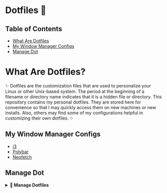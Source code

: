 # Dotfiles 🥠


## Table of Contents
* [What Are Dotfiles](#What-Are-Dotfiles)
* [My Window Manager Configs](#My-Window-Manger-Configs)
* [Manage Dot](#Manage-Dot)

# What Are Dotfiles?
✨ Dotfiles are the customization files that are used to personalize your Linux or other Unix-based system. The period at the beginning of a filename or directory name indicates that it is a hidden file or directory.  This repository contains my personal dotfiles. They are stored here for convenience so that I may quickly access them on new machines or new installs.  Also, others may find some of my configurations helpful in customizing their own dotfiles. ✨

## My Window Manager Configs
- [i3](https://github.com/Dotfiles/.config/i3/)
- [Polybar](https://github.com/Dotfiles/.config/polybar/)
- [Neofetch](https://github.com/Dotfiles/.config/neofetch/)

## Manage Dot
<details>

<summary><b>📍 Manage Dotfiles</b></summary>
<br>

- 🍋 [Method](https://developer.atlassian.com/blog/2016/02/best-way-to-store-dotfiles-git-bare-repo/)
Manage Dot with git


</details>
